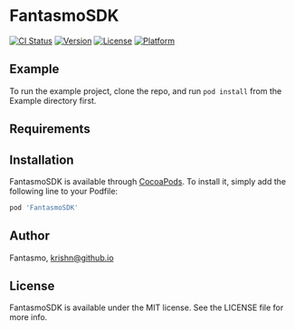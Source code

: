 # FantasmoSDK

[![CI Status](https://img.shields.io/travis/Fantasmo/FantasmoSDK.svg?style=flat)](https://travis-ci.org/Fantasmo/FantasmoSDK)
[![Version](https://img.shields.io/cocoapods/v/FantasmoSDK.svg?style=flat)](https://cocoapods.org/pods/FantasmoSDK)
[![License](https://img.shields.io/cocoapods/l/FantasmoSDK.svg?style=flat)](https://cocoapods.org/pods/FantasmoSDK)
[![Platform](https://img.shields.io/cocoapods/p/FantasmoSDK.svg?style=flat)](https://cocoapods.org/pods/FantasmoSDK)

## Example

To run the example project, clone the repo, and run `pod install` from the Example directory first.

## Requirements

## Installation

FantasmoSDK is available through [CocoaPods](https://cocoapods.org). To install
it, simply add the following line to your Podfile:

```ruby
pod 'FantasmoSDK'
```

## Author

Fantasmo, krishn@github.io

## License

FantasmoSDK is available under the MIT license. See the LICENSE file for more info.
